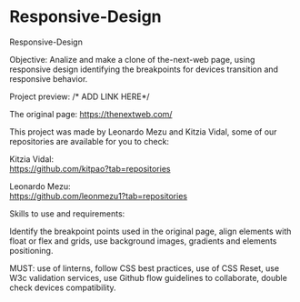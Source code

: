 # Responsive-Design

Responsive-Design 

Objective: Analize and make a clone of the-next-web page, using responsive design identifying the breakpoints for devices transition and responsive behavior.

Project preview: /* ADD LINK HERE*/   

The original page: https://thenextweb.com/

This project was made by Leonardo Mezu and Kitzia Vidal, some of our repositories are available for you to check:  


Kitzia Vidal:  
https://github.com/kitpao?tab=repositories 

Leonardo Mezu:  
https://github.com/leonmezu1?tab=repositories 

 

Skills to use and requirements: 

Identify the breakpoint points used in the original page, align elements with float or flex and grids, use background images, gradients and elements positioning.


MUST: use of linterns, follow CSS best practices, use of CSS Reset, use W3c validation services, use Github flow guidelines to collaborate, double check devices compatibility.

